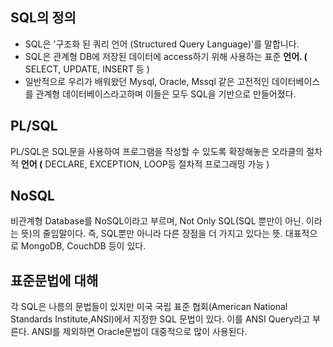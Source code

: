 
## SQL의 정의
- SQL은 '구조화 된 쿼리 언어 (Structured Query Language)'를 말합니다. 
- SQL은 관계형 DB에 저장된 데이터에 access하기 위해 사용하는 표준 **언어. (** SELECT, UPDATE, INSERT 등 )
- 일반적으로 우리가 배워왔던 Mysql, Oracle, Mssql 같은 고전적인 데이터베이스를 관계형 데이터베이스라고하며 이들은 모두 SQL을 기반으로 만들어졌다.

## PL/SQL
PL/SQL은 SQL문을 사용하여 프로그램을 작성할 수 있도록 확장해놓은 오라클의 절차적 **언어 (** DECLARE, EXCEPTION, LOOP등 절차적 프로그래밍 가능 )

## NoSQL
비관계형 Database를 NoSQL이라고 부르며, Not Only SQL(SQL 뿐만이 아닌. 이라는 뜻)의 줄임말이다. 즉, SQL뿐만 아니라 다른 장점을 더 가지고 있다는 뜻. 대표적으로 MongoDB, CouchDB 등이 있다.

## 표준문법에 대해
각 SQL은 나름의 문법들이 있지만 미국 국립 표준 협회(American National Standards Institute,ANSI)에서 지정한 SQL 문법이 있다. 이를 ANSI Query라고 부른다. 
ANSI를 제외하면 Oracle문법이 대중적으로 많이 사용된다.


